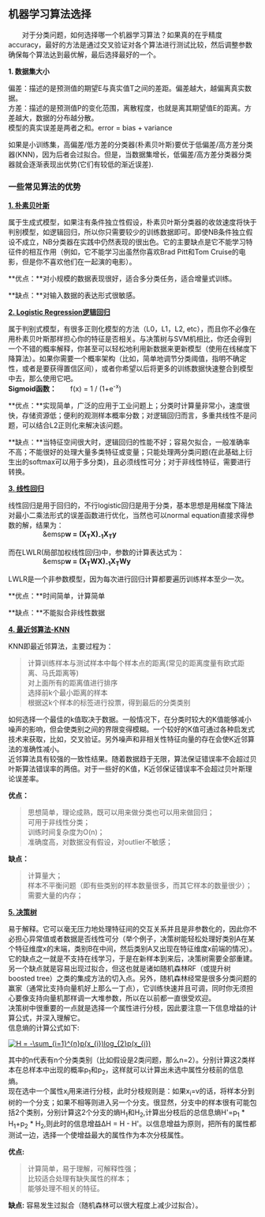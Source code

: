 

## 机器学习算法选择

&emsp;&emsp;对于分类问题，如何选择哪一个机器学习算法？如果真的在乎精度accuracy，最好的方法是通过交叉验证对各个算法进行测试比较，然后调整参数确保每个算法达到最优解，最后选择最好的一个。  

**1. 数据集大小**

偏差：描述的是预测值的期望E与真实值T之间的差距。偏差越大，越偏离真实数据。  
方差：描述的是预测值P的变化范围，离散程度，也就是离其期望值E的距离。方差越大，数据的分布越分散。   
模型的真实误差是两者之和。error = bias + variance  

如果是小训练集，高偏差/低方差的分类器(朴素贝叶斯)要优于低偏差/高方差分类器(KNN)，因为后者会过拟合。但是，当数据集增长，低偏差/高方差分类器分类器就会逐渐表现出优势(它们有较低的渐近误差).

### 一些常见算法的优势

[**1. 朴素贝叶斯**]()

属于生成式模型，如果注有条件独立性假设，朴素贝叶斯分类器的收敛速度将快于判别模型，如逻辑回归，所以你只需要较少的训练数据即可。即使NB条件独立假设不成立，NB分类器在实践中仍然表现的很出色。它的主要缺点是它不能学习特征件的相互作用（例如，它不能学习出虽然你喜欢Brad Pitt和Tom Cruise的电影，但是你不喜欢他们在一起演的电影）。   

**优点：**对小规模的数据表现很好，适合多分类任务，适合增量式训练。   

**缺点：**对输入数据的表达形式很敏感。

[**2. Logistic Regression逻辑回归**]()   

属于判别式模型，有很多正则化模型的方法（L0，L1，L2, etc），而且你不必像在用朴素贝叶斯那样担心你的特征是否相关。与决策树与SVM机相比，你还会得到一个不错的概率解释，你甚至可以轻松地利用新数据来更新模型（使用在线梯度下降算法）。如果你需要一个概率架构（比如，简单地调节分类阈值，指明不确定性，或者是要获得置信区间），或者你希望以后将更多的训练数据快速整合到模型中去，那么使用它吧。   
**Sigmoid函数：**&emsp;&emsp;f(x) = 1 / (1+e<sup>-x</sup>)   

**优点：**实现简单，广泛的应用于工业问题上；分类时计算量非常小，速度很快，存储资源低；便利的观测样本概率分数；对逻辑回归而言，多重共线性不是问题，可以结合L2正则化来解决该问题。   

**缺点：**当特征空间很大时，逻辑回归的性能不好；容易欠拟合，一般准确率不高；不能很好的处理大量多类特征或变量；只能处理两分类问题(在此基础上衍生出的softmax可以用于多分类)，且必须线性可分；对于非线性特征，需要进行转换。

[**3. 线性回归**]()

线性回归是用于回归的，不行logistic回归是用于分类，基本思想是用梯度下降法对最小二乘法形式的误差函数进行优化，当然也可以normal equation直接求得参数的解，结果为：   
&emsp;&emsp;&emsp;&emsp;&emsp;&emsp**w = (X<sub>T</sub>X)<sub>-1</sub>X<sub>T</sub>y**   

而在LWLR(局部加权线性回归)中，参数的计算表达式为：   
&emsp;&emsp;&emsp;&emsp;&emsp;&emsp**w = (X<sub>T</sub>WX)<sub>-1</sub>X<sub>T</sub>Wy**  

LWLR是一个非参数模型，因为每次进行回归计算都要遍历训练样本至少一次。

**优点：**时间简单，计算简单  

**缺点：**不能拟合非线性数据

[**4. 最近邻算法-KNN**]()

KNN即最近邻算法，主要过程为：  
> 计算训练样本与测试样本中每个样本点的距离(常见的距离度量有欧式距离、马氏距离等)  
> 对上面所有的距离值进行排序  
> 选择前k个最小距离的样本  
> 根据这k个样本的标签进行投票，得到最后的分类类别 

如何选择一个最佳的k值取决于数据。一般情况下，在分类时较大的K值能够减小噪声的影响，但会使类别之间的界限变得模糊。一个较好的K值可通过各种启发式技术来获取，比如，交叉验证。另外噪声和非相关性特征向量的存在会使K近邻算法的准确性减小。   
近邻算法具有较强的一致性结果。随着数据趋于无限，算法保证错误率不会超过贝叶斯算法错误率的两倍。对于一些好的K值，K近邻保证错误率不会超过贝叶斯理论误差率。   

**优点：**  
> 思想简单，理论成熟，既可以用来做分类也可以用来做回归；   
> 可用于非线性分类；   
>训练时间复杂度为O(n)；   
> 准确度高，对数据没有假设，对outlier不敏感；

**缺点：**    
> 计算量大；  
> 样本不平衡问题（即有些类别的样本数量很多，而其它样本的数量很少）；  
> 需要大量的内存；

[**5. 决策树**]()

易于解释。它可以毫无压力地处理特征间的交互关系并且是非参数化的，因此你不必担心异常值或者数据是否线性可分（举个例子，决策树能轻松处理好类别A在某个特征维度x的末端，类别B在中间，然后类别A又出现在特征维度x前端的情况）。它的缺点之一就是不支持在线学习，于是在新样本到来后，决策树需要全部重建。另一个缺点就是容易出现过拟合，但这也就是诸如随机森林RF（或提升树boosted tree）之类的集成方法的切入点。另外，随机森林经常是很多分类问题的赢家（通常比支持向量机好上那么一丁点），它训练快速并且可调，同时你无须担心要像支持向量机那样调一大堆参数，所以在以前都一直很受欢迎。   
决策树中很重要的一点就是选择一个属性进行分枝，因此要注意一下信息增益的计算公式，并深入理解它。   
信息熵的计算公式如下:

<a href="http://www.codecogs.com/eqnedit.php?latex=H&space;=&space;-\sum_{i=1}^{n}p(x_{i})log_{2}p(x_{i})" target="_blank"><img src="http://latex.codecogs.com/gif.latex?H&space;=&space;-\sum_{i=1}^{n}p(x_{i})log_{2}p(x_{i})" title="H = -\sum_{i=1}^{n}p(x_{i})log_{2}p(x_{i})" /></a>

其中的n代表有n个分类类别（比如假设是2类问题，那么n=2）。分别计算这2类样本在总样本中出现的概率p<sub>1</sub>和p<sub>2</sub>，这样就可以计算出未选中属性分枝前的信息熵。   
现在选中一个属性x<sub>i</sub>用来进行分枝，此时分枝规则是：如果x<sub>i</sub>=v的话，将样本分到树的一个分支；如果不相等则进入另一个分支。很显然，分支中的样本很有可能包括2个类别，分别计算这2个分支的熵H<sub>1</sub>和H<sub>2</sub>,计算出分枝后的总信息熵H'=p<sub>1</sub> * H<sub>1</sub>+p<sub>2</sub> * H<sub>2</sub>,则此时的信息增益ΔH = H - H'。以信息增益为原则，把所有的属性都测试一边，选择一个使增益最大的属性作为本次分枝属性。  

**优点:**  
> 计算简单，易于理解，可解释性强；  
> 比较适合处理有缺失属性的样本；  
> 能够处理不相关的特征。

**缺点:** 容易发生过拟合（随机森林可以很大程度上减少过拟合）。

